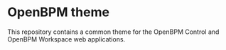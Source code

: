# OpenBPM theme

This repository contains a common theme for the OpenBPM Control and OpenBPM Workspace web applications.